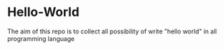 # Hello-World
The aim of this repo is to collect all possibility of write "hello world" in all programming language
